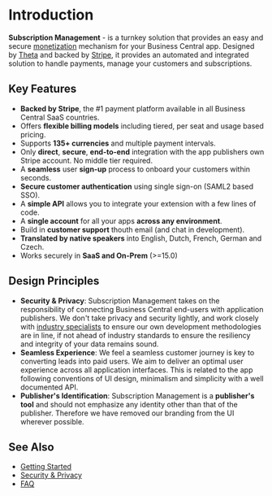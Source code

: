 # Introduction
**Subscription Management** - is a turnkey solution that provides an easy and secure [monetization](https://en.wikipedia.org/wiki/Software_monetization) mechanism for your Business Central app. Designed by [Theta](https://twitter.com/ThetaNet) and backed by [Stripe](https://stripe.com/use-cases/saas), it provides an automated and integrated solution to handle payments, manage your customers and subscriptions.

## Key Features 
- **Backed by Stripe**, the #1 payment platform available in all Business Central SaaS countries.
- Offers **flexible billing models** including tiered, per seat and usage based pricing. 
- Supports **135+ currencies** and multiple payment intervals. 
- Only **direct**, **secure**, **end-to-end** integration with the app publishers own Stripe account. No middle tier required.
- A **seamless** user **sign-up** process to onboard your customers within seconds.
- **Secure customer authentication** using single sign-on (SAML2 based SSO).
- A **simple API** allows you to integrate your extension with a few lines of code. 
- A **single account** for all your apps **across any environment**.
- Build in **customer support** thouth email (and chat in development).
- **Translated by native speakers** into English, Dutch, French, German and Czech.
- Works securely in **SaaS and On-Prem** (>=15.0)


## Design Principles
- **Security & Privacy**: Subscription Management takes on the responsibility of connecting Business Central end-users with application publishers. We don't take privacy and security lightly, and work closely with [industry specialists](https://theta.co.nz/cyber) to ensure our own development methodologies are in line, if not ahead of industry standards to ensure the resiliency and integrity of your data remains sound.
- **Seamless Experience**: We feel a seamless customer journey is key to converting leads into paid users. We aim to deliver an optimal user experience across all application interfaces. This is related to the app following conventions of UI design, minimalism and simplicity with a well documented API.
- **Publisher's Identification**: Subscription Management is a **publisher's tool** and should not emphasize any  identity other than that of the publisher. Therefore we have removed our branding from the UI wherever possible.

## See Also
- [Getting Started](GettingStarted.md)
- [Security & Privacy](Overview/Security&Privacy.md)
- [FAQ](FAQ.md)